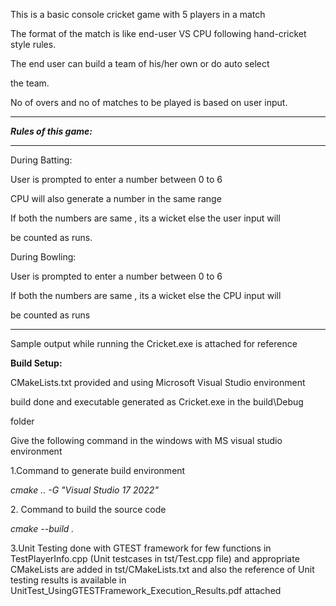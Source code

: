 This is a basic console cricket game with 5 players in a match



The format of the match is like end-user VS CPU following hand-cricket style rules.



The end user can build a team of his/her own or do auto select

the team.



No of overs and no of matches to be played is based on user input.





------------------------------------------------------------------------------------

***Rules of this game:***

------------------------------------------------------------------------------------

During Batting:



User is prompted to enter a number between 0 to 6

CPU will also generate a number in the same range



If both the numbers are same , its a wicket else the user input will

be counted as runs.



During Bowling:



User is prompted to enter a number between 0 to 6



If both the numbers are same , its a wicket else the CPU input will

be counted as runs



--------------------------------------------------------------------------------------



Sample output while running the Cricket.exe is attached for reference



**Build Setup:**



CMakeLists.txt provided and using Microsoft Visual Studio environment

build done and executable generated as Cricket.exe in the build\\Debug 

folder



Give the following command in the windows with MS visual studio environment



1.Command to generate build environment



*cmake .. -G "Visual Studio 17 2022"* 



2\. Command to build the source code

*cmake --build .*



3.Unit Testing done with GTEST framework for few functions in TestPlayerInfo.cpp
(Unit testcases in tst/Test.cpp file) and appropriate CMakeLists are 
added in tst/CMakeLists.txt and also the reference of Unit testing results is
available in UnitTest_UsingGTESTFramework_Execution_Results.pdf attached

